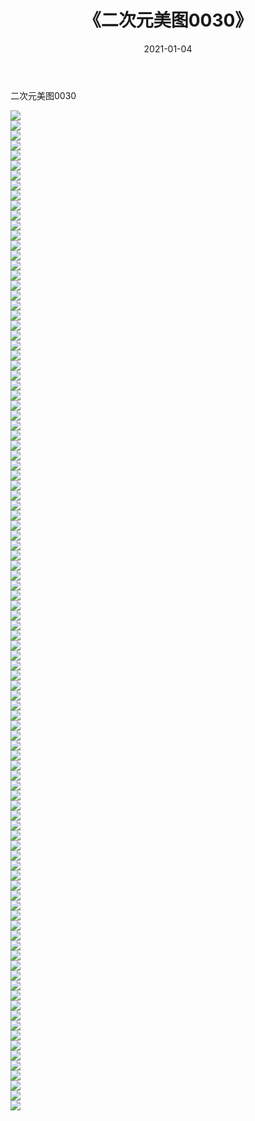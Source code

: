 ﻿---
layout: post
title:  《二次元美图0030》
date:   2021-01-04
img: http://imgx.orgx.ga/二次元/2021/二次元美图0030/000.jpg
categories: [美女, 清纯, 唯美]
---

二次元美图0030

 ![](http://imgx.orgx.ga/二次元/2021/二次元美图0030/001.jpg) <br>![](http://imgx.orgx.ga/二次元/2021/二次元美图0030/002.jpg) <br>![](http://imgx.orgx.ga/二次元/2021/二次元美图0030/003.jpg) <br>![](http://imgx.orgx.ga/二次元/2021/二次元美图0030/004.jpg) <br>![](http://imgx.orgx.ga/二次元/2021/二次元美图0030/005.jpg) <br>![](http://imgx.orgx.ga/二次元/2021/二次元美图0030/006.jpg) <br>![](http://imgx.orgx.ga/二次元/2021/二次元美图0030/007.jpg) <br>![](http://imgx.orgx.ga/二次元/2021/二次元美图0030/008.jpg) <br>![](http://imgx.orgx.ga/二次元/2021/二次元美图0030/009.jpg) <br>![](http://imgx.orgx.ga/二次元/2021/二次元美图0030/010.jpg) <br>![](http://imgx.orgx.ga/二次元/2021/二次元美图0030/011.jpg) <br>![](http://imgx.orgx.ga/二次元/2021/二次元美图0030/012.jpg) <br>![](http://imgx.orgx.ga/二次元/2021/二次元美图0030/013.jpg) <br>![](http://imgx.orgx.ga/二次元/2021/二次元美图0030/014.jpg) <br>![](http://imgx.orgx.ga/二次元/2021/二次元美图0030/015.jpg) <br>![](http://imgx.orgx.ga/二次元/2021/二次元美图0030/016.jpg) <br>![](http://imgx.orgx.ga/二次元/2021/二次元美图0030/017.jpg) <br>![](http://imgx.orgx.ga/二次元/2021/二次元美图0030/018.jpg) <br>![](http://imgx.orgx.ga/二次元/2021/二次元美图0030/019.jpg) <br>![](http://imgx.orgx.ga/二次元/2021/二次元美图0030/020.jpg) <br>![](http://imgx.orgx.ga/二次元/2021/二次元美图0030/021.jpg) <br>![](http://imgx.orgx.ga/二次元/2021/二次元美图0030/022.jpg) <br>![](http://imgx.orgx.ga/二次元/2021/二次元美图0030/023.jpg) <br>![](http://imgx.orgx.ga/二次元/2021/二次元美图0030/024.jpg) <br>![](http://imgx.orgx.ga/二次元/2021/二次元美图0030/025.jpg) <br>![](http://imgx.orgx.ga/二次元/2021/二次元美图0030/026.jpg) <br>![](http://imgx.orgx.ga/二次元/2021/二次元美图0030/027.jpg) <br>![](http://imgx.orgx.ga/二次元/2021/二次元美图0030/028.jpg) <br>![](http://imgx.orgx.ga/二次元/2021/二次元美图0030/029.jpg) <br>![](http://imgx.orgx.ga/二次元/2021/二次元美图0030/030.jpg) <br>![](http://imgx.orgx.ga/二次元/2021/二次元美图0030/031.jpg) <br>![](http://imgx.orgx.ga/二次元/2021/二次元美图0030/032.jpg) <br>![](http://imgx.orgx.ga/二次元/2021/二次元美图0030/033.jpg) <br>![](http://imgx.orgx.ga/二次元/2021/二次元美图0030/034.jpg) <br>![](http://imgx.orgx.ga/二次元/2021/二次元美图0030/035.jpg) <br>![](http://imgx.orgx.ga/二次元/2021/二次元美图0030/036.jpg) <br>![](http://imgx.orgx.ga/二次元/2021/二次元美图0030/037.jpg) <br>![](http://imgx.orgx.ga/二次元/2021/二次元美图0030/038.jpg) <br>![](http://imgx.orgx.ga/二次元/2021/二次元美图0030/039.jpg) <br>![](http://imgx.orgx.ga/二次元/2021/二次元美图0030/040.jpg) <br>![](http://imgx.orgx.ga/二次元/2021/二次元美图0030/041.jpg) <br>![](http://imgx.orgx.ga/二次元/2021/二次元美图0030/042.jpg) <br>![](http://imgx.orgx.ga/二次元/2021/二次元美图0030/043.jpg) <br>![](http://imgx.orgx.ga/二次元/2021/二次元美图0030/044.jpg) <br>![](http://imgx.orgx.ga/二次元/2021/二次元美图0030/045.jpg) <br>![](http://imgx.orgx.ga/二次元/2021/二次元美图0030/046.jpg) <br>![](http://imgx.orgx.ga/二次元/2021/二次元美图0030/047.jpg) <br>![](http://imgx.orgx.ga/二次元/2021/二次元美图0030/048.jpg) <br>![](http://imgx.orgx.ga/二次元/2021/二次元美图0030/049.jpg) <br>![](http://imgx.orgx.ga/二次元/2021/二次元美图0030/050.jpg) <br>![](http://imgx.orgx.ga/二次元/2021/二次元美图0030/051.jpg) <br>![](http://imgx.orgx.ga/二次元/2021/二次元美图0030/052.jpg) <br>![](http://imgx.orgx.ga/二次元/2021/二次元美图0030/053.jpg) <br>![](http://imgx.orgx.ga/二次元/2021/二次元美图0030/054.jpg) <br>![](http://imgx.orgx.ga/二次元/2021/二次元美图0030/055.jpg) <br>![](http://imgx.orgx.ga/二次元/2021/二次元美图0030/056.jpg) <br>![](http://imgx.orgx.ga/二次元/2021/二次元美图0030/057.jpg) <br>![](http://imgx.orgx.ga/二次元/2021/二次元美图0030/058.jpg) <br>![](http://imgx.orgx.ga/二次元/2021/二次元美图0030/059.jpg) <br>![](http://imgx.orgx.ga/二次元/2021/二次元美图0030/060.jpg) <br>![](http://imgx.orgx.ga/二次元/2021/二次元美图0030/061.jpg) <br>![](http://imgx.orgx.ga/二次元/2021/二次元美图0030/062.jpg) <br>![](http://imgx.orgx.ga/二次元/2021/二次元美图0030/063.jpg) <br>![](http://imgx.orgx.ga/二次元/2021/二次元美图0030/064.jpg) <br>![](http://imgx.orgx.ga/二次元/2021/二次元美图0030/065.jpg) <br>![](http://imgx.orgx.ga/二次元/2021/二次元美图0030/066.jpg) <br>![](http://imgx.orgx.ga/二次元/2021/二次元美图0030/067.jpg) <br>![](http://imgx.orgx.ga/二次元/2021/二次元美图0030/068.jpg) <br>![](http://imgx.orgx.ga/二次元/2021/二次元美图0030/069.jpg) <br>![](http://imgx.orgx.ga/二次元/2021/二次元美图0030/070.jpg) <br>![](http://imgx.orgx.ga/二次元/2021/二次元美图0030/071.jpg) <br>![](http://imgx.orgx.ga/二次元/2021/二次元美图0030/072.jpg) <br>![](http://imgx.orgx.ga/二次元/2021/二次元美图0030/073.jpg) <br>![](http://imgx.orgx.ga/二次元/2021/二次元美图0030/074.jpg) <br>![](http://imgx.orgx.ga/二次元/2021/二次元美图0030/075.jpg) <br>![](http://imgx.orgx.ga/二次元/2021/二次元美图0030/076.jpg) <br>![](http://imgx.orgx.ga/二次元/2021/二次元美图0030/077.jpg) <br>![](http://imgx.orgx.ga/二次元/2021/二次元美图0030/078.jpg) <br>![](http://imgx.orgx.ga/二次元/2021/二次元美图0030/079.jpg) <br>![](http://imgx.orgx.ga/二次元/2021/二次元美图0030/080.jpg) <br>![](http://imgx.orgx.ga/二次元/2021/二次元美图0030/081.jpg) <br>![](http://imgx.orgx.ga/二次元/2021/二次元美图0030/082.jpg) <br>![](http://imgx.orgx.ga/二次元/2021/二次元美图0030/083.jpg) <br>![](http://imgx.orgx.ga/二次元/2021/二次元美图0030/084.jpg) <br>![](http://imgx.orgx.ga/二次元/2021/二次元美图0030/085.jpg) <br>![](http://imgx.orgx.ga/二次元/2021/二次元美图0030/086.jpg) <br>![](http://imgx.orgx.ga/二次元/2021/二次元美图0030/087.jpg) <br>![](http://imgx.orgx.ga/二次元/2021/二次元美图0030/088.jpg) <br>![](http://imgx.orgx.ga/二次元/2021/二次元美图0030/089.jpg) <br>![](http://imgx.orgx.ga/二次元/2021/二次元美图0030/090.jpg) <br>![](http://imgx.orgx.ga/二次元/2021/二次元美图0030/091.jpg) <br>![](http://imgx.orgx.ga/二次元/2021/二次元美图0030/092.jpg) <br>![](http://imgx.orgx.ga/二次元/2021/二次元美图0030/093.jpg) <br>![](http://imgx.orgx.ga/二次元/2021/二次元美图0030/094.jpg) <br>![](http://imgx.orgx.ga/二次元/2021/二次元美图0030/095.jpg) <br>![](http://imgx.orgx.ga/二次元/2021/二次元美图0030/096.jpg) <br>![](http://imgx.orgx.ga/二次元/2021/二次元美图0030/097.jpg) <br>![](http://imgx.orgx.ga/二次元/2021/二次元美图0030/098.jpg) <br>![](http://imgx.orgx.ga/二次元/2021/二次元美图0030/099.jpg) <br>![](http://imgx.orgx.ga/二次元/2021/二次元美图0030/100.jpg) <br>